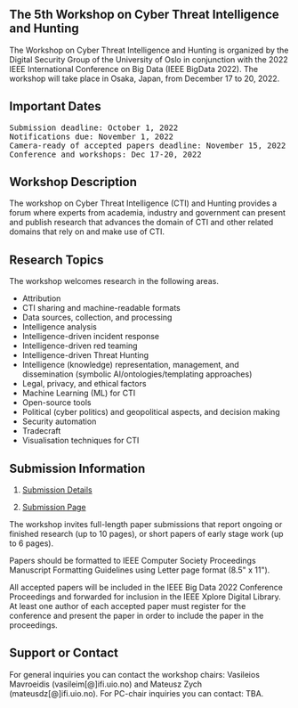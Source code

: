## The 5th Workshop on Cyber Threat Intelligence and Hunting

The Workshop on Cyber Threat Intelligence and Hunting is organized by the Digital Security Group of the University of Oslo in conjunction with the 2022 IEEE International Conference on Big Data (IEEE BigData 2022). The workshop will take place in Osaka, Japan, from December 17 to 20, 2022.


## Important Dates
<pre>
Submission deadline: October 1, 2022
Notifications due: November 1, 2022
Camera-ready of accepted papers deadline: November 15, 2022
Conference and workshops: Dec 17-20, 2022
</pre>

## Workshop Description
The workshop on Cyber Threat Intelligence (CTI) and Hunting provides a forum where experts from academia, industry and government can present and publish research that advances the domain of CTI and other related domains that rely on and make use of CTI.


## Research Topics
The workshop welcomes research in the following areas.


* Attribution
* CTI sharing and machine-readable formats
* Data sources, collection, and processing
* Intelligence analysis
* Intelligence-driven incident response
* Intelligence-driven red teaming
* Intelligence-driven Threat Hunting
* Intelligence (knowledge) representation, management, and dissemination (symbolic AI/ontologies/templating approaches)
* Legal, privacy, and ethical factors
* Machine Learning (ML) for CTI
* Open-source tools
* Political (cyber politics) and geopolitical aspects, and decision making
* Security automation
* Tradecraft
* Visualisation techniques for CTI


## Submission Information
1. [Submission Details](https://www.ieee.org/conferences/publishing/templates.html)

2. [Submission Page](https://wi-lab.com/cyberchair/2022/bigdata22/scripts/submit.php?subarea=S02&undisplay_detail=1&wh=/cyberchair/2022/bigdata22/scripts/ws_submit.php)

The workshop invites full-length paper submissions that report ongoing or finished research (up to 10 pages), or short papers of early stage work (up to 6 pages).

Papers should be formatted to IEEE Computer Society Proceedings Manuscript Formatting Guidelines using Letter page format (8.5" x 11").

All accepted papers will be included in the IEEE Big Data 2022 Conference Proceedings and forwarded for inclusion in the IEEE Xplore Digital Library. At least one author of each accepted paper must register for the conference and present the paper in order to include the paper in the proceedings.


## Support or Contact
For general inquiries you can contact the workshop chairs: Vasileios Mavroeidis (vasileim[@]ifi.uio.no) and Mateusz Zych (mateusdz[@]ifi.uio.no).
For PC-chair inquiries you can contact: TBA.
